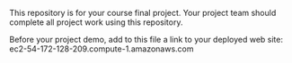 This repository is for your course final project. Your project team
should complete all project work using this repository.

Before your project demo, add to this file a link to your deployed
web site:  
ec2-54-172-128-209.compute-1.amazonaws.com